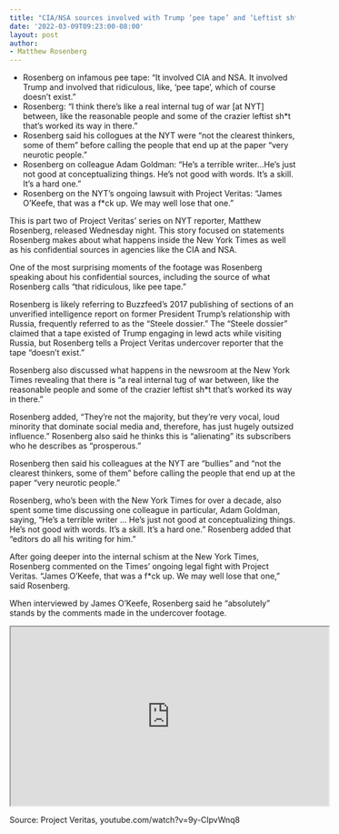 ```yaml
---
title: "CIA/NSA sources involved with Trump ‘pee tape’ and ‘Leftist sh*t’ at The Times"
date: '2022-03-09T09:23:00-08:00'
layout: post
author:
- Matthew Rosenberg
---
```


- Rosenberg on infamous pee tape: “It involved CIA and NSA. It involved Trump and involved that ridiculous, like, ‘pee tape’, which of course doesn’t exist.”
- Rosenberg: “I think there’s like a real internal tug of war \[at NYT\] between, like the reasonable people and some of the crazier leftist sh\*t that’s worked its way in there.”
- Rosenberg said his collogues at the NYT were “not the clearest thinkers, some of them” before calling the people that end up at the paper “very neurotic people.”
- Rosenberg on colleague Adam Goldman: “He’s a terrible writer…He’s just not good at conceptualizing things. He’s not good with words. It’s a skill. It’s a hard one.”
- Rosenberg on the NYT’s ongoing lawsuit with Project Veritas: “James O’Keefe, that was a f\*ck up. We may well lose that one.”

This is part two of Project Veritas’ series on NYT reporter, Matthew Rosenberg, released Wednesday night. This story focused on statements Rosenberg makes about what happens inside the New York Times as well as his confidential sources in agencies like the CIA and NSA.

One of the most surprising moments of the footage was Rosenberg speaking about his confidential sources, including the source of what Rosenberg calls “that ridiculous, like pee tape.”

Rosenberg is likely referring to Buzzfeed’s 2017 publishing of sections of an unverified intelligence report on former President Trump’s relationship with Russia, frequently referred to as the “Steele dossier.” The “Steele dossier” claimed that a tape existed of Trump engaging in lewd acts while visiting Russia, but Rosenberg tells a Project Veritas undercover reporter that the tape “doesn’t exist.”

Rosenberg also discussed what happens in the newsroom at the New York Times revealing that there is “a real internal tug of war between, like the reasonable people and some of the crazier leftist sh\*t that’s worked its way in there.”

Rosenberg added, “They’re not the majority, but they’re very vocal, loud minority that dominate social media and, therefore, has just hugely outsized influence.” Rosenberg also said he thinks this is “alienating” its subscribers who he describes as “prosperous.”

Rosenberg then said his colleagues at the NYT are “bullies” and “not the clearest thinkers, some of them” before calling the people that end up at the paper “very neurotic people.”

Rosenberg, who’s been with the New York Times for over a decade, also spent some time discussing one colleague in particular, Adam Goldman, saying, “He’s a terrible writer … He’s just not good at conceptualizing things. He’s not good with words. It’s a skill. It’s a hard one.” Rosenberg added that “editors do all his writing for him.”

After going deeper into the internal schism at the New York Times, Rosenberg commented on the Times’ ongoing legal fight with Project Veritas. “James O’Keefe, that was a f\*ck up. We may well lose that one,” said Rosenberg.

When interviewed by James O’Keefe, Rosenberg said he “absolutely” stands by the comments made in the undercover footage.

<iframe width="560" height="315" src="https://www.youtube.com/embed/9y-ClpvWnq8" title="The CIA/NSA 'pee tape' and Leftist shit at The Times"></iframe>

Source: Project Veritas, youtube.com/watch?v=9y-ClpvWnq8
